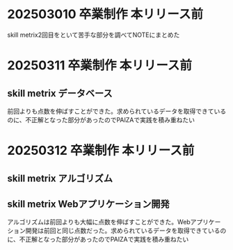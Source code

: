 # 202503010 卒業制作 本リリース前<br>
skill metrix2回目をといて苦手な部分を調べてNOTEにまとめた

# 20250311 卒業制作 本リリース前<br>
## skill metrix データベース<br>
前回よりも点数を伸ばすことができた。求められているデータを取得できているのに、不正解となった部分があったのでPAIZAで実践を積み重ねたい<br>

# 20250312 卒業制作 本リリース前<br>
## skill metrix アルゴリズム<br>
## skill metrix Webアプリケーション開発<br>
アルゴリズムは前回よりも大幅に点数を伸ばすことができた。Webアプリケーション開発は前回と同じ点数だった。求められているデータを取得できているのに、不正解となった部分があったのでPAIZAで実践を積み重ねたい<br>